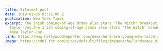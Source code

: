 ```yaml
---
title: Siteleaf post
date: 2019-01-06 03:11:00 Z
publication: New York Times
excerpt: The Irish coming-of-age drama also stars 'The Witch' breakout actress, Anya
  Taylor-Joy.The Irish coming-of-age drama also stars 'The Witch' breakout actress,
  Anya Taylor-Joy.
link: https://www.hollywoodreporter.com/news/here-are-young-men-ralph-ineson-susan-lynch-join-cast-1145987
image: https://cdn1.thr.com/sites/default/files/imagecache/landscape_928x523/2018/09/ralph_ineson_and_susan_lynch_-getty-split-h_2018.jpg
---
```


